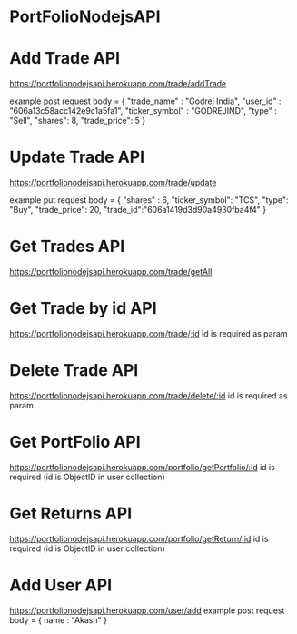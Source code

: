 # PortFolioNodejsAPI

# Add Trade API

https://portfolionodejsapi.herokuapp.com/trade/addTrade

example post request body = {
"trade_name" : "Godrej India",
"user_id" : "606a13c58acc142e9c1a5fa1",
"ticker_symbol" : "GODREJIND",
"type" : "Sell",
"shares": 8,
"trade_price": 5
}

# Update Trade API

https://portfolionodejsapi.herokuapp.com/trade/update

example put request body = {
"shares" : 6,
"ticker_symbol": "TCS",
"type": "Buy",
"trade_price": 20,
"trade_id":"606a1419d3d90a4930fba4f4"
}

# Get Trades API

https://portfolionodejsapi.herokuapp.com/trade/getAll

# Get Trade by id API

https://portfolionodejsapi.herokuapp.com/trade/:id
id is required as param

# Delete Trade API

https://portfolionodejsapi.herokuapp.com/trade/delete/:id
id is required as param

# Get PortFolio API

https://portfolionodejsapi.herokuapp.com/portfolio/getPortfolio/:id
id is required (id is ObjectID in user collection)

# Get Returns API

https://portfolionodejsapi.herokuapp.com/portfolio/getReturn/:id
id is required (id is ObjectID in user collection)

# Add User API

https://portfolionodejsapi.herokuapp.com/user/add
example post request body = {
name : "Akash"
}
